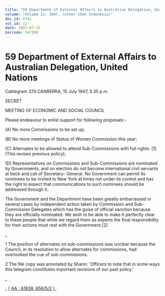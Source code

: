 ```yaml
---
title: "59 Department of External Affairs to Australian Delegation, United Nations"
volume: "Volume 12: 1947, (other than Indonesia)"
doc_id: 4741
vol_id: 12
date: 1947-07-15
barcode: 547389
---
```


# 59 Department of External Affairs to Australian Delegation, United Nations

Cablegram 374 CANBERRA, 15 July 1947, 5.35 p.m.

SECRET

MEETING OF ECONOMIC AND SOCIAL COUNCIL

Please endeavour to enlist support for following proposals:-

(A) No more Commissions to be set up;

(B) No more meetings of Status of Women Commission this year;

(C) Alternates to be allowed to attend Sub-Commissions with full rights. [1] (This revises previous policy);

(D) Representatives on Commissions and Sub-Commissions are nominated by Governments, and on election do not become international civil servants at beck and call of Secretary- General. No Government can permit its nominees to be invited to New York at times not under its control and has the right to expect that communications to such nominees should be addressed through it.

The Government and the Department have been greatly embarrassed in several cases by independent action taken by Commission and Sub- Commission Delegates which has the guise of official sanction because they are officially nominated. We wish to be able to make it perfectly clear to these people that while we regard them as experts the final responsibility for their actions must rest with the Government.[2]

_

1 The position of alternates on sub-commissions was unclear because the Council, in its resolution to allow alternates for commissions, had overlooked the cue of sub-commissions.

2 The file copy was annotated by Shann: 'Officers to note that in some ways this telegram constitutes important revisions of our past policy.'

_

_ [ [AA : A1838, 856/5/2](http://www.naa.gov.au/cgi-bin/Search?O=I&Number=547389) ]_
